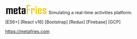 <img src='static/images/_logo-text.png' style='height: 30px; width: auto' />
Simulating a real-time activities platform.

[ES6+] [React v16] [Bootstrap] [Redux] [Firebase] [GCP]

https://metafries.com
